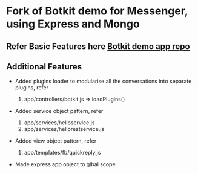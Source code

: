 # Fork of Botkit demo for Messenger, using Express and Mongo

## Refer Basic Features here [Botkit demo app repo](https://github.com/mvaragnat/botkit-messenger-express-demo)

## Additional Features

* Added plugins loader to modularise all the conversations into separate plugins, refer 
	1. app/controllers/botkit.js => loadPlugins()

* Added service object pattern, refer 
	1. app/services/helloservice.js 
	2. app/services/hellorestservice.js 

* Added view object pattern, refer
	1. app/templates/fb/quickreply.js 

* Made express app object to glbal scope